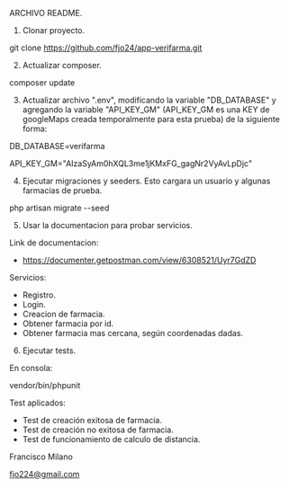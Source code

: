 ARCHIVO README.

1. Clonar proyecto. 

git clone https://github.com/fjo24/app-verifarma.git


2. Actualizar composer.

composer update


3. Actualizar archivo ".env", modificando la variable "DB_DATABASE" y agregando la variable "API_KEY_GM" (API_KEY_GM es una KEY de googleMaps creada temporalmente para esta prueba) de la siguiente forma:

DB_DATABASE=verifarma

API_KEY_GM="AIzaSyAm0hXQL3me1jKMxFG_gagNr2VyAvLpDjc"


4. Ejecutar migraciones y seeders. Esto cargara un usuario y algunas farmacias de prueba.

php artisan migrate --seed


5. Usar la documentacion para probar servicios. 

Link de documentacion:
- https://documenter.getpostman.com/view/6308521/Uyr7GdZD  

Servicios:
- Registro.
- Login.
- Creacion de farmacia.
- Obtener farmacia por id.
- Obtener farmacia mas cercana, según coordenadas dadas.


6. Ejecutar tests.

En consola:

vendor/bin/phpunit

Test aplicados:
- Test de creación exitosa de farmacia.
- Test de creación no exitosa de farmacia.
- Test de funcionamiento de calculo de distancia.


Francisco Milano

fjo224@gmail.com
